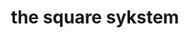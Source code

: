 ---
title: "the square sykstem"
product_type: "cropped strapped top"
is_women:
is_men: 
is_unisex: true
is_variant: 
original_price: 30
sale_price:
color: "grey"
sizes:
- size: "xxxs"
  stock: 7
- size: "xxs"
  stock: 6
- size: "xs"
  stock: 10
- size: "s"
  stock: 4
- size: "m"
  stock: 5
- size: "l"
  stock: 20
- size: "xl"
  stock: 11
- size: "xxl"
  stock: 13
- size: "xxxl"
  stock: 10

main_alt: "A casual touch to our favorite top style."
description: "A casual touch to our favorite top style."
material: "100% hemp"
---